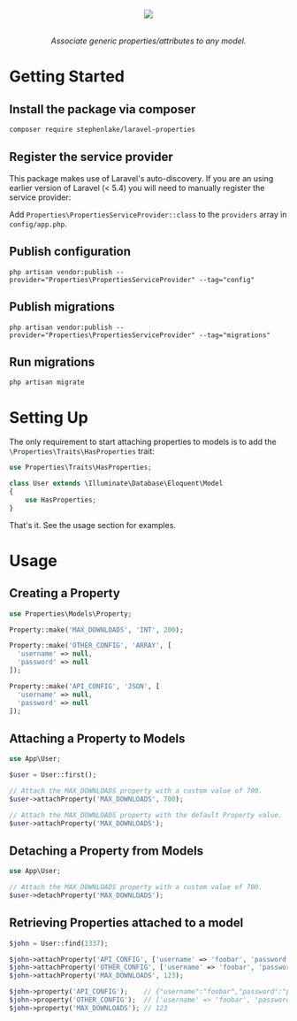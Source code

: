 <h6 align="center">
    <img src="https://raw.githubusercontent.com/stephenlake/laravel-properties/master/docs/assets/laravel-properties.png?v=2"/>
</h6>

<h6 align="center">
    Associate generic properties/attributes to any model.
</h6>

# Getting Started

## Install the package via composer

```bash
composer require stephenlake/laravel-properties
```

## Register the service provider

This package makes use of Laravel's auto-discovery. If you are an using earlier version of Laravel (&lt; 5.4) you will need to manually register the service provider:

Add `Properties\PropertiesServiceProvider::class` to the `providers` array in `config/app.php`.

## Publish configuration

`php artisan vendor:publish --provider="Properties\PropertiesServiceProvider" --tag="config"`

## Publish migrations

`php artisan vendor:publish --provider="Properties\PropertiesServiceProvider" --tag="migrations"`

## Run migrations

`php artisan migrate`

# Setting Up

The only requirement to start attaching properties to models is to add the `\Properties\Traits\HasProperties`  trait:

```php
use Properties\Traits\HasProperties;

class User extends \Illuminate\Database\Eloquent\Model
{
    use HasProperties;
}
```

That's it. See the usage section for examples.

# Usage

## Creating a Property

```php
use Properties\Models\Property;

Property::make('MAX_DOWNLOADS', 'INT', 200);

Property::make('OTHER_CONFIG', 'ARRAY', [
  'username' => null,
  'password' => null
]);

Property::make('API_CONFIG', 'JSON', [
  'username' => null,
  'password' => null
]);
```

## Attaching a Property to Models

```php
use App\User;

$user = User::first();

// Attach the MAX_DOWNLOADS property with a custom value of 700.
$user->attachProperty('MAX_DOWNLOADS', 700);

// Attach the MAX_DOWNLOADS property with the default Property value.
$user->attachProperty('MAX_DOWNLOADS');
```

## Detaching a Property from Models

```php
use App\User;

// Attach the MAX_DOWNLOADS property with a custom value of 700.
$user->detachProperty('MAX_DOWNLOADS');
```

## Retrieving Properties attached to a model

```php
$john = User::find(1337);

$john->attachProperty('API_CONFIG', ['username' => 'foobar', 'password' => 'p455w0rd']);
$john->attachProperty('OTHER_CONFIG', ['username' => 'foobar', 'password' => 'p455w0rd']);
$john->attachProperty('MAX_DOWNLOADS', 123);

$john->property('API_CONFIG');    // {"username":"foobar","password":"p455w0rd"}
$john->property('OTHER_CONFIG');  // ['username' => 'foobar', 'password' => 'p455w0rd']
$john->property('MAX_DOWNLOADS'); // 123
```

